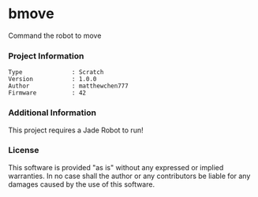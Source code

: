 bmove
================

Command the robot to move

### Project Information
```
Type              : Scratch
Version           : 1.0.0
Author            : matthewchen777
Firmware          : 42
```

### Additional Information
This project requires a Jade Robot to run!

### License
This software is provided "as is" without any expressed or implied warranties.  In no case shall the author or any contributors be liable for any damages caused by the use of this software.

